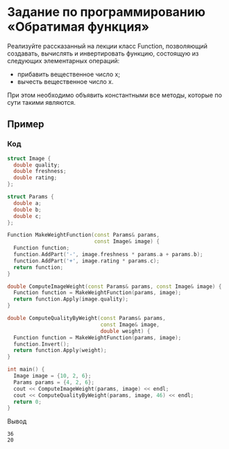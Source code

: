 # Задание по программированию «Обратимая функция»

Реализуйте рассказанный на лекции класс Function, позволяющий создавать, вычислять и инвертировать функцию, состоящую из следующих элементарных операций:
- прибавить вещественное число x;
- вычесть вещественное число x.

При этом необходимо объявить константными все методы, которые по сути такими являются.

## Пример ##

### Код ###
```cpp
struct Image {
  double quality;
  double freshness;
  double rating;
};

struct Params {
  double a;
  double b;
  double c;
};

Function MakeWeightFunction(const Params& params,
                            const Image& image) {
  Function function;
  function.AddPart('-', image.freshness * params.a + params.b);
  function.AddPart('+', image.rating * params.c);
  return function;
}

double ComputeImageWeight(const Params& params, const Image& image) {
  Function function = MakeWeightFunction(params, image);
  return function.Apply(image.quality);
}

double ComputeQualityByWeight(const Params& params,
                              const Image& image,
                              double weight) {
  Function function = MakeWeightFunction(params, image);
  function.Invert();
  return function.Apply(weight);
}

int main() {
  Image image = {10, 2, 6};
  Params params = {4, 2, 6};
  cout << ComputeImageWeight(params, image) << endl;
  cout << ComputeQualityByWeight(params, image, 46) << endl;
  return 0;
}
```

Вывод
```commandline
36
20
```
